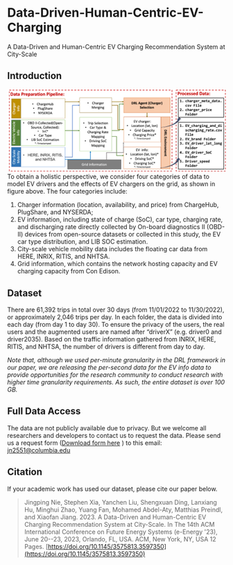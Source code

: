 # Data-Driven-Human-Centric-EV-Charging

A Data-Driven and Human-Centric EV Charging Recommendation System at City-Scale

## Introduction
![Dataset Overview](/image/Introduction.png "System Overview")
To obtain a holistic perspective, we consider four categories of data to model EV drivers and the effects of EV chargers on the grid, as shown in figure above. The four categories include:
1. Charger information (location, availability, and price) from ChargeHub, PlugShare, and NYSERDA;
2. EV information, including state of charge (SoC), car type, charging rate, and discharging rate directly collected by On-board diagnostics II (OBD-II) devices from open-source datasets or collected in this study, the EV car type distribution, and LIB SOC estimation.
3. City-scale vehicle mobility data includes the floating car data from HERE, INRIX, RITIS, and NHTSA.
4. Grid information, which contains the network hosting capacity and EV charging capacity from Con Edison.


## Dataset
There are 61,392 trips in total over 30 days (from 11/01/2022 to 11/30/2022), or approximately 2,046 trips per day. In each folder, the data is divided into each day (from day 1 to day 30). To ensure the privacy of the users, the real users and the augmented users are named after “driverX” (e.g. driver0 and driver2035). Based on the traffic information gathered from INRIX, HERE, RITIS, and NHTSA, the number of drivers is different from day to day.

*Note that, although we used per-minute granularity in the DRL framework in our paper, we are releasing the per-second data for the EV info data to provide opportunities for the research community to conduct research with higher time granularity requirements. As such, the entire dataset is over 100 GB.*

## Full Data Access
The data are not publicly available due to privacy. But we welcome all researchers and developers to contact us to request the data.
Please send us a request form ([Download form here](/image/data_request_form.pdf) ) to this email: jn2551@columbia.edu

## Citation
If your academic work has used our dataset, please cite our paper below.

> Jingping Nie, Stephen Xia, Yanchen Liu, Shengxuan Ding, Lanxiang Hu, Minghui Zhao, Yuang Fan, Mohamed Abdel-Aty, Matthias Preindl, and Xiaofan Jiang. 2023. A Data-Driven and Human-Centric EV Charging Recommendation System at City-Scale. In The 14th ACM International Conference on Future Energy Systems (e-Energy '23), June 20--23, 2023, Orlando, FL, USA. ACM, New York, NY, USA 12 Pages. [https://doi.org/10.1145/3575813.3597350](https://doi.org/10.1145/3575813.3597350)